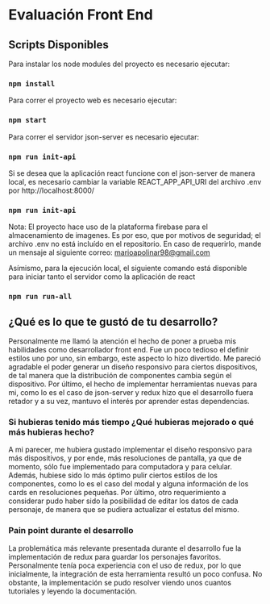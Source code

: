 # Evaluación Front End

## Scripts Disponibles


Para instalar los node modules del proyecto es necesario ejecutar:

### `npm install`

Para correr el proyecto web es necesario ejecutar:

### `npm start`

Para correr el servidor json-server es necesario ejecutar:

### `npm run init-api`

Si se desea que la aplicación react funcione con el json-server de manera local, es necesario cambiar la variable REACT_APP_API_URI del archivo .env por http://localhost:8000/

### `npm run init-api`

Nota: El proyecto hace uso de la plataforma firebase para el almacenamiento de imagenes. Es por eso, que por motivos de seguridad; el archivo .env no está incluído en el repositorio. En caso de requerirlo, mande un mensaje al siguiente correo: marioapolinar98@gmail.com

Asímismo, para la ejecución local, el siguiente comando está disponible para iniciar tanto el servidor como la aplicación de react

### `npm run run-all`


## ¿Qué es lo que te gustó de tu desarrollo?

Personalmente me llamó la atención el hecho de poner a prueba mis habilidades como desarrollador front end. Fue un poco tedioso el definir estilos uno por uno, sin embargo, este aspecto lo hizo divertido. Me pareció agradable el poder generar un diseño responsivo para ciertos dispositivos, de tal manera que la distribución de componentes cambia según el dispositivo.
Por último, el hecho de implementar herramientas nuevas para mi, como lo es el caso de json-server y redux hizo que el desarrollo fuera retador y a su vez, mantuvo el interés por aprender estas dependencias.

### Si hubieras tenido más tiempo ¿Qué hubieras mejorado o qué más hubieras hecho?

A mi parecer, me hubiera gustado implementar el diseño responsivo para más dispositivos, y por ende, más resoluciones de pantalla, ya que de momento, sólo fue implementado para computadora y para celular. Además, hubiese sido lo más óptimo pulir ciertos estilos de los componentes, como lo es el caso del modal y alguna información de los cards en resoluciones pequeñas.
Por último, otro requerimiento a considerar pudo haber sido la posibilidad de editar los datos de cada personaje, de manera que se pudiera actualizar el estatus del mismo.

### Pain point durante el desarrollo

La problemática más relevante presentada durante el desarrollo fue la implementación de redux para guardar los personajes favoritos. Personalmente tenía poca experiencia con el uso de redux, por lo que inicialmente, la integración de esta herramienta resultó un poco confusa. No obstante, la implementación se pudo resolver viendo unos cuantos tutoriales y leyendo la documentación. 